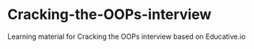 # Cracking-the-OOPs-interview
Learning material for Cracking the OOPs interview  based on Educative.io
